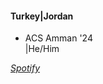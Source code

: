 #### Turkey|Jordan

* ACS Amman '24  
|He/Him

*[Spotify](https://open.spotify.com/user/jn92p1657wjy9f39oufxbuq2e?si=842dc6379ff74ae1)*

<!--
**DabShrine/DabShrine** is a ✨ _special_ ✨ repository because its `README.md` (this file) appears on your GitHub profile.

Here are some ideas to get you started:

- 🔭 I’m currently working on ...
- 🌱 I’m currently learning ...
- 👯 I’m looking to collaborate on ...
- 🤔 I’m looking for help with ...
- 💬 Ask me about ...
- 📫 How to reach me: ...
- 😄 Pronouns: ...
- ⚡ Fun fact: ...
-->
